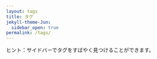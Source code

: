 ```yaml
---
layout: tags
title: タグ
jekyll-theme-Jun:
  sidebar_open: true
permalink: /tags/
---
```


ヒント：サイドバーでタグをすばやく見つけることができます。
